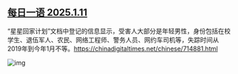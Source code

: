 <!--1736640010000-->
[每日一语 2025.1.11](https://chinadigitaltimes.net/chinese/714885.html)
------

<p>“星星回家计划”文档中登记的信息显示，受害人大部分是年轻男性，身份包括在校学生、退伍军人、农民、网络工程师、警务人员、网约车司机等，失踪时间从2019年到今年1月不等。<a href="https://chinadigitaltimes.net/chinese/714881.html">https://chinadigitaltimes.net/chinese/714881.html</a></p><p><img decoding="async" src="https://chinadigitaltimes.net/chinese/files/2025/01/20250111_dailyquote.png" alt="img"></p><div class="addtoany_share_save_container addtoany_content addtoany_content_bottom"><div class="a2a_kit a2a_kit_size_32 addtoany_list" data-a2a-url="https://chinadigitaltimes.net/chinese/714885.html" data-a2a-title="每日一语 2025.1.11"><a class="a2a_button_facebook" href="https://www.addtoany.com/add_to/facebook?linkurl=https%3A%2F%2Fchinadigitaltimes.net%2Fchinese%2F714885.html&amp;linkname=%E6%AF%8F%E6%97%A5%E4%B8%80%E8%AF%AD%202025.1.11" title="Facebook" rel="nofollow noopener" target="_blank"></a><a class="a2a_button_twitter" href="https://www.addtoany.com/add_to/twitter?linkurl=https%3A%2F%2Fchinadigitaltimes.net%2Fchinese%2F714885.html&amp;linkname=%E6%AF%8F%E6%97%A5%E4%B8%80%E8%AF%AD%202025.1.11" title="Twitter" rel="nofollow noopener" target="_blank"></a><a class="a2a_button_telegram" href="https://www.addtoany.com/add_to/telegram?linkurl=https%3A%2F%2Fchinadigitaltimes.net%2Fchinese%2F714885.html&amp;linkname=%E6%AF%8F%E6%97%A5%E4%B8%80%E8%AF%AD%202025.1.11" title="Telegram" rel="nofollow noopener" target="_blank"></a><a class="a2a_button_reddit" href="https://www.addtoany.com/add_to/reddit?linkurl=https%3A%2F%2Fchinadigitaltimes.net%2Fchinese%2F714885.html&amp;linkname=%E6%AF%8F%E6%97%A5%E4%B8%80%E8%AF%AD%202025.1.11" title="Reddit" rel="nofollow noopener" target="_blank"></a><a class="a2a_button_whatsapp" href="https://www.addtoany.com/add_to/whatsapp?linkurl=https%3A%2F%2Fchinadigitaltimes.net%2Fchinese%2F714885.html&amp;linkname=%E6%AF%8F%E6%97%A5%E4%B8%80%E8%AF%AD%202025.1.11" title="WhatsApp" rel="nofollow noopener" target="_blank"></a><a class="a2a_button_email" href="https://www.addtoany.com/add_to/email?linkurl=https%3A%2F%2Fchinadigitaltimes.net%2Fchinese%2F714885.html&amp;linkname=%E6%AF%8F%E6%97%A5%E4%B8%80%E8%AF%AD%202025.1.11" title="Email" rel="nofollow noopener" target="_blank"></a><a class="a2a_button_copy_link" href="https://www.addtoany.com/add_to/copy_link?linkurl=https%3A%2F%2Fchinadigitaltimes.net%2Fchinese%2F714885.html&amp;linkname=%E6%AF%8F%E6%97%A5%E4%B8%80%E8%AF%AD%202025.1.11" title="Copy Link" rel="nofollow noopener" target="_blank"></a><a class="a2a_dd addtoany_share_save addtoany_share" href="https://www.addtoany.com/share"></a></div></div>
